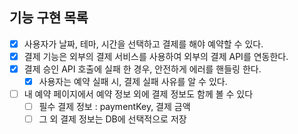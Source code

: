 ## 기능 구현 목록

- [x] 사용자가 날짜, 테마, 시간을 선택하고 결제를 해야 예약할 수 있다.
- [x] 결제 기능은 외부의 결제 서비스를 사용하여 외부의 결제 API를 연동한다.
- [x] 결제 승인 API 호출에 실패 한 경우, 안전하게 에러를 핸들링 한다.
  - [x] 사용자는 예약 실패 시, 결제 실패 사유를 알 수 있다.

- [ ] 내 예약 페이지에서 예약 정보 외에 결제 정보도 함께 볼 수 있다
  - [ ] 필수 결제 정보 : paymentKey, 결제 금액
  - [ ] 그 외 결제 정보는 DB에 선택적으로 저장
